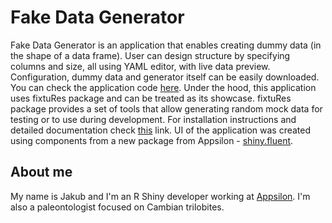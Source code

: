 # Fake Data Generator

Fake Data Generator is an application that enables creating dummy data (in the shape of a data frame). User can design structure by specifying columns and size, all using YAML editor, with live data preview. Configuration, dummy data and generator itself can be easily downloaded. You can check the application code [here](https://github.com/jakubnowicki/fake-data-generator).
Under the hood, this application uses fixtuRes package and can be treated as its showcase.
fixtuRes package provides a set of tools that allow generating random mock data for testing or to use during development. For installation instructions and detailed documentation check [this](https://jakubnowicki.github.io/fixtuRes/) link.
UI of the application was created using components from a new package from Appsilon - [shiny.fluent](https://github.com/Appsilon/shiny.fluent).

## About me
My name is Jakub and I'm an R Shiny developer working at [Appsilon](https://appsilon.com/). I'm also a paleontologist focused on Cambian trilobites.
